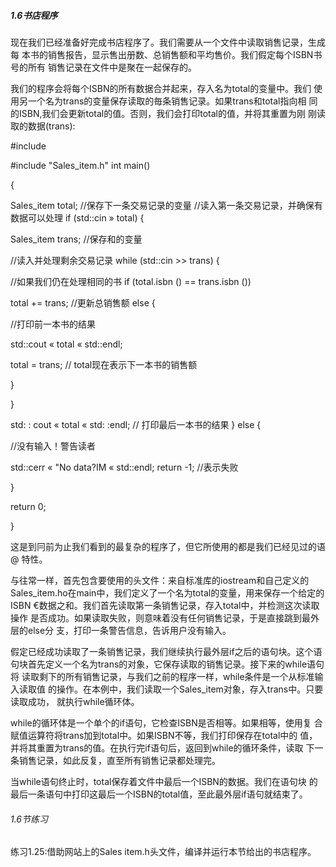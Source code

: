 

##### 1.6书店程序

现在我们已经准备好完成书店程序了。我们需要从一个文件中读取销售记录，生成每 本书的销售报告，显示售出册数、总销售额和平均售价。我们假定每个ISBN书号的所有 销售记录在文件中是聚在一起保存的。

我们的程序会将每个ISBN的所有数据合并起来，存入名为total的变量中。我们 使用另一个名为trans的变量保存读取的毎条销售记录。如果trans和total指向相 同的ISBN,我们会更新total的值。否则，我们会打印total的值，并将其重置为刚 刚读取的数据(trans):

\#include <iostream>

\#include "Sales_item.h" int main()

{

Sales_item total; //保存下一条交易记录的变量 //读入第一条交易记录，并确保有数据可以处理 if (std::cin » total) {

Sales_item trans;    //保存和的变量

//读入并处理剩余交易记录 while (std::cin >> trans) {

//如果我们仍在处理相同的书 if (total.isbn () == trans.isbn ())

total += trans; //更新总销售额 else {

//打印前一本书的结果

std::cout « total « std::endl;

total = trans; // total现在表示下一本书的销售额

}

}

std: : cout « total « std: :endl; // 打印最后一本书的结果 } else {

//没有输入！警告读者

std::cerr « "No data?IM « std::endl; return -1; //表示失败

}

return 0;

}

这是到冃前为止我们看到的最复杂的程序了，但它所使用的都是我们已经见过的语@ 特性。

与往常一样，首先包含要使用的头文件：来自标准库的iostream和自己定义的 Sales_item.ho在main中，我们定义了一个名为total的变量，用来保存一个给定的 ISBN €数据之和。我们首先读取第一条销售记录，存入total中，并检测这次读取操作 是否成功。如果读取失败，则意味着没有任何销售记录，于是直接跳到最外层的else分 支，打印一条警告信息，告诉用户没有输入。

假定已经成功读取了一条销售记录，我们继续执行最外层if之后的语句块。这个语 句块首先定义一个名为trans的对象，它保存读取的销售记录。接下来的while语句将 读取剩下的所有销售记录，与我们之前的程序一样，while条件是一个从标准输入读取值 的操作。在本例中，我们读取一个Sales_item对象，存入trans中。只要读取成功， 就执行while循环体。

while的循环体是一个单个的if语句，它检查ISBN是否相等。如果相等，使用复 合赋值运算符将trans加到total中。如果ISBN不等，我们打印保存在total中的 值，并将其重置为trans的值。在执行完if语句后，返回到while的循环条件，读取 下一条销售记录，如此反复，直至所有销售记录都处理完。

当while语句终止时，total保存着文件中最后一个ISBN的数据。我们在语句块 的最后一条语句中打印这最后一个ISBN的total值，至此最外层if语句就结束了。


###### 1.6节练习

练习1.25:借助网站上的Sales item.h头文件，编译并运行本节给出的书店程序。
